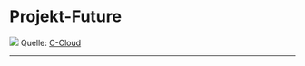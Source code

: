Projekt-Future
========

![](doc/images/aufgabenbeschrieb.png)
Quelle: [C-Cloud](https://tbzedu.sharepoint.com/:b:/s/campus/students/ETsx_WMjJDxKjJSHetagyHoBd1YO68UE5JEM1ElEtoDI0g?e=tQr7fy)

- - -


